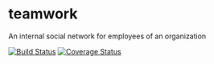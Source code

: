 # teamwork
An internal social network for employees of an organization


[![Build Status](https://travis-ci.com/thevetdoctor/teamwork.svg?token=1W6dsC3j7dgMFzDtHnEz&branch=develop)](https://travis-ci.com/thevetdoctor/teamwork)
[![Coverage Status](https://coveralls.io/repos/github/thevetdoctor/teamwork/badge.svg?branch=develop)](https://coveralls.io/github/thevetdoctor/teamwork?branch=develop)